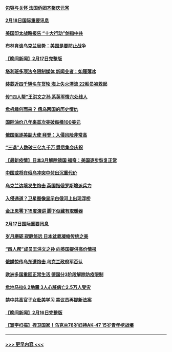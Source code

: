 #### [包容与关怀 法国侨团齐聚庆元宵](../pages/prog202/a103351114.md?t=02182201) 
#### [2月18日国际重要讯息](../pages/prog202/a103351084.md?t=02182201) 
#### [美国印太战略报告 “十大行动”剑指中共](../pages/prog202/a103351067.md?t=02182201) 
#### [布林肯谈乌克兰局势：美国是要防止战争](../pages/prog202/a103350968.md?t=02182201) 
#### [【晚间新闻】2月17日完整版](../pages/prog202/a103350845.md?t=02182201) 
#### [塔利班多项法令限制媒体 新闻业者：如履薄冰](../pages/prog202/a103350765.md?t=02182201) 
#### [装载近四千辆名车货轮 海上失火漂流 22船员被救起](../pages/prog202/a103350801.md?t=02182201) 
#### [传“四人帮”王洪文之孙 系英军情六处线人](../pages/prog202/a103350707.md?t=02182201) 
#### [危机缘何而来？ 俄乌两国的历史情仇](../pages/prog202/a103350715.md?t=02182201) 
#### [国际油价八年来首次突破每桶100美元](../pages/prog202/a103350598.md?t=02182201) 
#### [俄国驱逐美副大使 拜登：入侵风险非常高](../pages/prog202/a103350645.md?t=02182201) 
#### [“三退”人数破三亿九千万 悉尼集会庆祝](../pages/prog202/a103350463.md?t=02182201) 
#### [【最新疫情】日本3月解除锁国 福奇：美国逐步恢复正常](../pages/prog202/a103350407.md?t=02182201) 
#### [中国或将在俄乌冲突中付出沉重代价](../pages/prog202/a103350477.md?t=02182201) 
#### [乌克兰边境发生炮击 英国指俄罗斯增派兵力](../pages/prog202/a103350433.md?t=02182201) 
#### [入侵通道？卫星图像显示白俄河上出现浮桥](../pages/prog202/a103350220.md?t=02182201) 
#### [金正恩零下15度演讲 脚下似藏有取暖器](../pages/prog202/a103350238.md?t=02182201) 
#### [2月17日国际重要讯息](../pages/prog202/a103350251.md?t=02182201) 
#### [岁月磨砺 寂静悠远 日本盆栽凝缩传统之美](../pages/prog202/a103350242.md?t=02182201) 
#### [“四人帮”成员王洪文之孙 向英国提供高价情报](../pages/prog202/a103350168.md?t=02182201) 
#### [俄媒惊传乌东遭炮击 乌克兰政府军否认](../pages/prog202/a103350076.md?t=02182201) 
#### [欧洲多国重回正常生活 德国分3阶段解除防疫限制](../pages/prog202/a103350059.md?t=02182201) 
#### [危地马拉6.2地震 3人心脏病亡2.5万人受灾](../pages/prog202/a103349982.md?t=02182201) 
#### [禁中共高官子女赴美学习 美议员再提新法案](../pages/prog202/a103350012.md?t=02182201) 
#### [【晚间新闻】2月16日完整版](../pages/prog202/a103349945.md?t=02182201) 
#### [【寰宇扫描】捍卫国家！乌克兰78岁妇持AK-47 15岁青年挖战壕](../pages/prog202/a103349691.md?t=02182201) 

----
#### [ >>> 更早内容 <<< ](../indexes/prog202-earlier.md)
